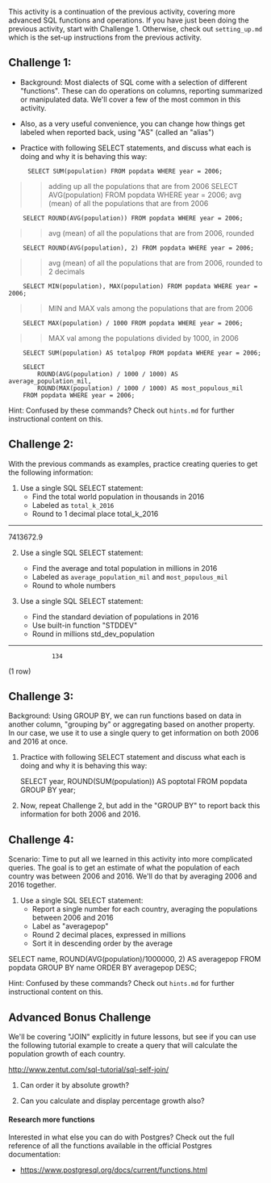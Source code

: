 This activity is a continuation of the previous activity, covering more
advanced SQL functions and operations.  If you have just been doing the
previous activity, start with Challenge 1.  Otherwise, check out
`setting_up.md` which is the set-up instructions from the previous activity.


Challenge 1:
--------------------------

- Background: Most dialects of SQL come with a selection of different
  "functions". These can do operations on columns, reporting summarized or
  manipulated data. We'll cover a few of the most common in this activity.

- Also, as a very useful convenience, you can change how things get labeled
  when reported back, using "AS" (called an "alias")

- Practice with following SELECT statements, and discuss what each is doing and
  why it is behaving this way:


        SELECT SUM(population) FROM popdata WHERE year = 2006;
>> adding up all the populations that are from 2006
        SELECT AVG(population) FROM popdata WHERE year = 2006;
>> avg (mean) of all the populations that are from 2006

        SELECT ROUND(AVG(population)) FROM popdata WHERE year = 2006;
>> avg (mean) of all the populations that are from 2006, rounded

        SELECT ROUND(AVG(population), 2) FROM popdata WHERE year = 2006;
>> avg (mean) of all the populations that are from 2006, rounded to 2 decimals

        SELECT MIN(population), MAX(population) FROM popdata WHERE year = 2006;
>> MIN and MAX vals among the populations that are from 2006

        SELECT MAX(population) / 1000 FROM popdata WHERE year = 2006;
>> MAX val among the populations divided by 1000, in 2006

        SELECT SUM(population) AS totalpop FROM popdata WHERE year = 2006;

        SELECT
            ROUND(AVG(population) / 1000 / 1000) AS average_population_mil,
            ROUND(MAX(population) / 1000 / 1000) AS most_populous_mil
        FROM popdata WHERE year = 2006;


Hint: Confused by these commands? Check out `hints.md` for further
instructional content on this.



Challenge 2:
--------------------------

With the previous commands as examples, practice creating queries to get the
following information:

1. Use a single SQL SELECT statement:
    - Find the total world population in thousands in 2016
    - Labeled as `total_k_2016`
    - Round to 1 decimal place
total_k_2016 
--------------
7413672.9

2. Use a single SQL SELECT statement:
    - Find the average and total population in millions in 2016
    - Labeled as `average_population_mil` and `most_populous_mil`
    - Round to whole numbers

3. Use a single SQL SELECT statement:
    - Find the standard deviation of populations in 2016
    - Use built-in function "STDDEV"
    - Round in millions
 std_dev_population 
--------------------
                134
(1 row)


Challenge 3:
--------------------------

Background: Using GROUP BY, we can run functions based on data in another
column, "grouping by" or aggregating based on another property. In our case, we
use it to use a single query to get information on both 2006 and 2016 at once.

1. Practice with following SELECT statement and discuss what each is doing and
why it is behaving this way:

    SELECT year, ROUND(SUM(population)) AS poptotal
    FROM popdata
    GROUP BY year;

2. Now, repeat Challenge 2, but add in the "GROUP BY" to report back this
information for both 2006 and 2016.



Challenge 4:
--------------------------

Scenario: Time to put all we learned in this activity into more complicated
queries. The goal is to get an estimate of what the population of each country
was between 2006 and 2016. We'll do that by averaging 2006 and 2016 together.

1. Use a single SQL SELECT statement:
    - Report a single number for each country, averaging the populations
      between 2006 and 2016
    - Label as "averagepop"
    - Round 2 decimal places, expressed in millions
    - Sort it in descending order by the average

SELECT name, ROUND(AVG(population)/1000000, 2) AS averagepop FROM popdata GROUP BY name ORDER
 BY averagepop DESC;

Hint: Confused by these commands? Check out `hints.md` for further
instructional content on this.



Advanced Bonus Challenge
------------------------------------------

We'll be covering "JOIN" explicitly in future lessons, but see if you can use
the following tutorial example to create a query that will calculate the
population growth of each country.

http://www.zentut.com/sql-tutorial/sql-self-join/

1. Can order it by absolute growth?

2. Can you calculate and display percentage growth also?


#### Research more functions

Interested in what else you can do with Postgres? Check out the full reference
of all the functions available in the official Postgres documentation:

- <https://www.postgresql.org/docs/current/functions.html>


